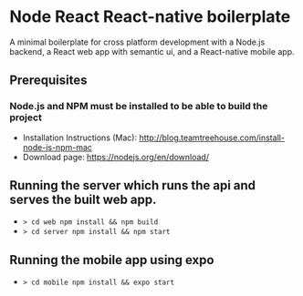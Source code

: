 # Node React React-native boilerplate

A minimal boilerplate for cross platform development with a Node.js backend, a React web app with semantic ui, and a React-native mobile app.

## Prerequisites

### Node.js and NPM must be installed to be able to build the project
* Installation Instructions (Mac): http://blog.teamtreehouse.com/install-node-js-npm-mac
* Download page: https://nodejs.org/en/download/

## Running the server which runs the api and serves the built web app.

* `> cd web npm install && npm build`
* `> cd server npm install && npm start`

## Running the mobile app using expo

* `> cd mobile npm install && expo start`